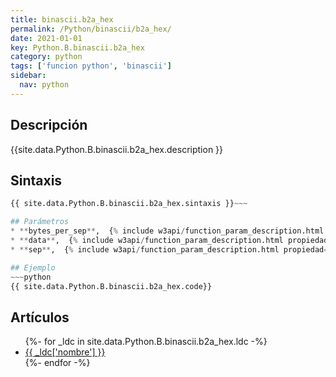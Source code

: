 ```yaml
---
title: binascii.b2a_hex
permalink: /Python/binascii/b2a_hex/
date: 2021-01-01
key: Python.B.binascii.b2a_hex
category: python
tags: ['funcion python', 'binascii']
sidebar: 
  nav: python
---
```


## Descripción
{{site.data.Python.B.binascii.b2a_hex.description }}

## Sintaxis
~~~python
{{ site.data.Python.B.binascii.b2a_hex.sintaxis }}~~~

## Parámetros
* **bytes_per_sep**,  {% include w3api/function_param_description.html propiedad=site.data.Python.B.binascii.b2a_hex valor="bytes_per_sep" %}
* **data**,  {% include w3api/function_param_description.html propiedad=site.data.Python.B.binascii.b2a_hex valor="data" %}
* **sep**,  {% include w3api/function_param_description.html propiedad=site.data.Python.B.binascii.b2a_hex valor="sep" %}

## Ejemplo
~~~python
{{ site.data.Python.B.binascii.b2a_hex.code}}
~~~

## Artículos
<ul>
{%- for _ldc in site.data.Python.B.binascii.b2a_hex.ldc -%}
   <li>
       <a href="{{_ldc['url'] }}">{{ _ldc['nombre'] }}</a>
   </li>
{%- endfor -%}
</ul>
